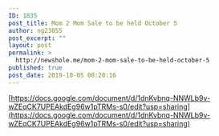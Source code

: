 ```yaml
---
ID: 1835
post_title: Mom 2 Mom Sale to be held October 5
author: ng23055
post_excerpt: ""
layout: post
permalink: >
  http://newshole.me/mom-2-mom-sale-to-be-held-october-5
published: true
post_date: 2019-10-05 00:20:16
---
```

[https://docs.google.com/document/d/1dnKvbnq-NNWLb9v-wZEqCK7UPEAkdEg96w1pTRMs-s0/edit?usp=sharing](https://docs.google.com/document/d/1dnKvbnq-NNWLb9v-wZEqCK7UPEAkdEg96w1pTRMs-s0/edit?usp=sharing)
